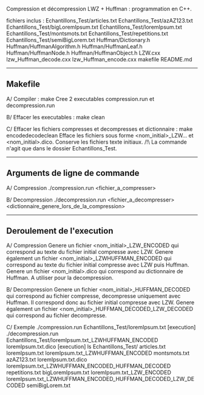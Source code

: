 Compression et décompression LWZ + Huffman : programmation en C++.

fichiers inclus :
Echantillons_Test/articles.txt 
Echantillons_Test/azAZ123.txt 
Echantillons_Test/bigLoremIpsum.txt 
Echantillons_Test/loremIpsum.txt 
Echantillons_Test/montsmots.txt 
Echantillons_Test/repetitions.txt 
Echantillons_Test/semiBigLorem.txt
Huffman/Dictionary.h 
Huffman/HuffmanAlgorithm.h 
Huffman/HuffmanLeaf.h 
Huffman/HuffmanNode.h 
Huffman/HuffmanObject.h
LZW.cxx 
lzw_Huffman_decode.cxx 
lzw_Huffman_encode.cxx 
makefile
README.md

--------
Makefile
--------

A/ Compiler : make
Cree 2 executables compression.run et decompression.run

B/ Effacer les executables : make clean

C/ Effacer les fichiers compresses et decompresses et dictionnaire : make encodedecodeclean
Efface les fichiers sous forme <nom_initial>_LZW... et <nom_initial>.dico. Conserve les fichiers texte initiaux.
/!\ La commande n'agit que dans le dossier Echantillons_Test.

------------------------------
Arguments de ligne de commande
------------------------------

A/ Compression
./compression.run <fichier_a_compresser>

B/ Decompression
./decompression.run <fichier_a_decompresser> <dictionnaire_genere_lors_de_la_compression>

--------------------------
Deroulement de l'execution
--------------------------

A/ Compression 
Genere un fichier <nom_initial>_LZW_ENCODED qui correspond au texte du fichier initial compresse avec LZW.
Genere également un fichier <nom_initial>_LZWHUFFMAN_ENCODED qui correspond au texte du fichier initial compresse 
avec LZW puis Huffman.
Genere un fichier <nom_initial>.dico qui correspond au dictionnaire de Huffman. A utiliser pour la decompression.

B/ Decompression 
Genere un fichier <nom_initial>_HUFFMAN_DECODED qui correspond au fichier compresse, decompresse uniquement avec Huffman. 
Il correspond donc au fichier initial compresse avec LZW.
Genere également un fichier <nom_initial>_HUFFMAN_DECODED_LZW_DECODED qui correspond au fichier decompresse.

C/ Exemple
./compression.run Echantillons_Test/loremIpsum.txt
[execution]
./decompression.run Echantillons_Test/loremIpsum.txt_LZWHUFFMAN_ENCODED loremIpsum.txt.dico
[execution]
ls Echantillons_Test/
articles.txt       loremIpsum.txt              loremIpsum.txt_LZWHUFFMAN_ENCODED                              montsmots.txt
azAZ123.txt        loremIpsum.txt.dico         loremIpsum.txt_LZWHUFFMAN_ENCODED_HUFFMAN_DECODED              repetitions.txt
bigLoremIpsum.txt  loremIpsum.txt_LZW_ENCODED  loremIpsum.txt_LZWHUFFMAN_ENCODED_HUFFMAN_DECODED_LZW_DECODED  semiBigLorem.txt

